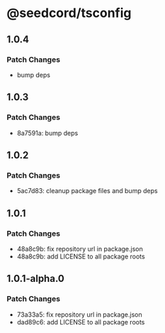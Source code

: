 # @seedcord/tsconfig

## 1.0.4

### Patch Changes

- bump deps

## 1.0.3

### Patch Changes

- 8a7591a: bump deps

## 1.0.2

### Patch Changes

- 5ac7d83: cleanup package files and bump deps

## 1.0.1

### Patch Changes

- 48a8c9b: fix repository url in package.json
- 48a8c9b: add LICENSE to all package roots

## 1.0.1-alpha.0

### Patch Changes

- 73a33a5: fix repository url in package.json
- dad89c6: add LICENSE to all package roots
